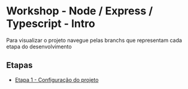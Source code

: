 # Workshop - Node / Express / Typescript - Intro

Para visualizar o projeto navegue pelas branchs que representam cada etapa do desenvolvimento

## Etapas

- [Etapa 1 - Configuração do projeto](#)
